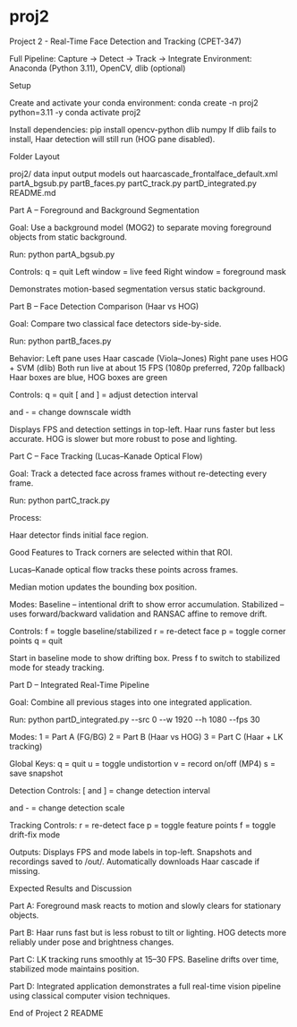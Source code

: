 # proj2
Project 2 - Real-Time Face Detection and Tracking (CPET-347)

Full Pipeline: Capture → Detect → Track → Integrate
Environment: Anaconda (Python 3.11), OpenCV, dlib (optional)

Setup

Create and activate your conda environment:
conda create -n proj2 python=3.11 -y
conda activate proj2

Install dependencies:
pip install opencv-python dlib numpy
If dlib fails to install, Haar detection will still run (HOG pane disabled).

Folder Layout

proj2/
	data
		input
		output
	models
	out
	haarcascade_frontalface_default.xml
	partA_bgsub.py
	partB_faces.py
	partC_track.py
	partD_integrated.py
	README.md

Part A – Foreground and Background Segmentation

Goal:
Use a background model (MOG2) to separate moving foreground objects from static background.

Run:
python partA_bgsub.py

Controls:
q = quit
Left window = live feed
Right window = foreground mask

Demonstrates motion-based segmentation versus static background.

Part B – Face Detection Comparison (Haar vs HOG)

Goal:
Compare two classical face detectors side-by-side.

Run:
python partB_faces.py

Behavior:
Left pane uses Haar cascade (Viola–Jones)
Right pane uses HOG + SVM (dlib)
Both run live at about 15 FPS (1080p preferred, 720p fallback)
Haar boxes are blue, HOG boxes are green

Controls:
q = quit
[ and ] = adjust detection interval

and - = change downscale width

Displays FPS and detection settings in top-left.
Haar runs faster but less accurate.
HOG is slower but more robust to pose and lighting.

Part C – Face Tracking (Lucas–Kanade Optical Flow)

Goal:
Track a detected face across frames without re-detecting every frame.

Run:
python partC_track.py

Process:

Haar detector finds initial face region.

Good Features to Track corners are selected within that ROI.

Lucas–Kanade optical flow tracks these points across frames.

Median motion updates the bounding box position.

Modes:
Baseline – intentional drift to show error accumulation.
Stabilized – uses forward/backward validation and RANSAC affine to remove drift.

Controls:
f = toggle baseline/stabilized
r = re-detect face
p = toggle corner points
q = quit

Start in baseline mode to show drifting box.
Press f to switch to stabilized mode for steady tracking.

Part D – Integrated Real-Time Pipeline

Goal:
Combine all previous stages into one integrated application.

Run:
python partD_integrated.py --src 0 --w 1920 --h 1080 --fps 30

Modes:
1 = Part A (FG/BG)
2 = Part B (Haar vs HOG)
3 = Part C (Haar + LK tracking)

Global Keys:
q = quit
u = toggle undistortion
v = record on/off (MP4)
s = save snapshot

Detection Controls:
[ and ] = change detection interval

and - = change detection scale

Tracking Controls:
r = re-detect face
p = toggle feature points
f = toggle drift-fix mode

Outputs:
Displays FPS and mode labels in top-left.
Snapshots and recordings saved to /out/.
Automatically downloads Haar cascade if missing.

Expected Results and Discussion

Part A:
Foreground mask reacts to motion and slowly clears for stationary objects.

Part B:
Haar runs fast but is less robust to tilt or lighting.
HOG detects more reliably under pose and brightness changes.

Part C:
LK tracking runs smoothly at 15–30 FPS.
Baseline drifts over time, stabilized mode maintains position.

Part D:
Integrated application demonstrates a full real-time vision pipeline using classical computer vision techniques.

End of Project 2 README
